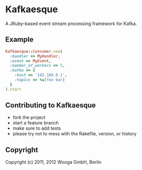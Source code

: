 # Kafkaesque

A JRuby-based event stream processing framework for Kafka.

## Example

```ruby
Kafkaesque::Consumer.new(
  :handler => MyHandler,
  :event => MyEvent,
  :number_of_workers => 5,
  :kafka => {
    :host => '192.168.0.1',
    :topics => %w[foo bar]
  }
).start
```

## Contributing to Kafkaesque

* fork the project
* start a feature branch
* make sure to add tests
* please try not to mess with the Rakefile, version, or history

## Copyright

Copyright (c) 2011, 2012 Wooga GmbH, Berlin